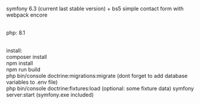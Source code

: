 symfony 6.3 (current last stable version) + bs5 simple contact form with webpack encore<br /><br />

php: 8.1 <br /><br />

install: <br />
composer install <br />
npm install <br />
npm run build <br />
php bin/console doctrine:migrations:migrate (dont forget to add database variables to .env file) <br />
php bin/console doctrine:fixtures:load (optional: some fixture data)
symfony server:start (symfony.exe included)